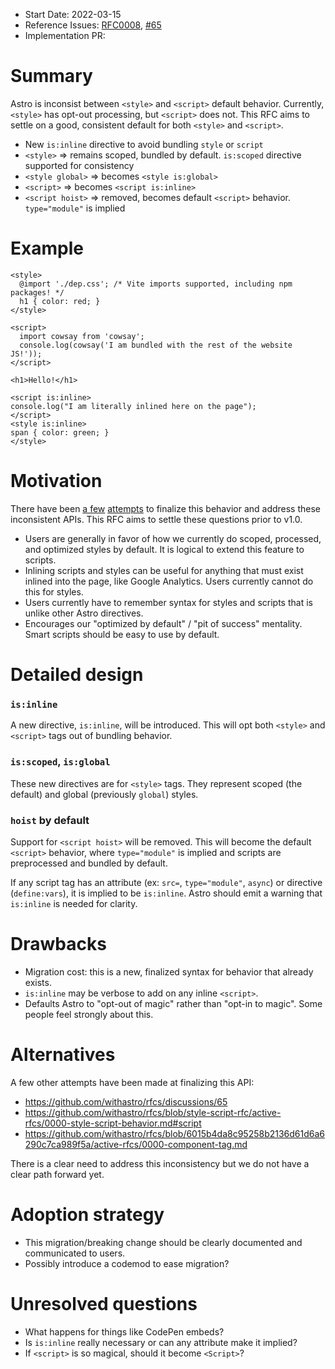 - Start Date: 2022-03-15
- Reference Issues: [RFC0008](https://github.com/withastro/rfcs/tree/main/proposals/0008-style-script-behavior.md), [#65](https://github.com/withastro/rfcs/discussions/65)
- Implementation PR: <!-- leave empty -->

# Summary

Astro is inconsist between `<style>` and `<script>` default behavior. Currently, `<style>` has opt-out processing, but `<script>` does not. This RFC aims to settle on a good, consistent default for both `<style>` and `<script>`.

- New `is:inline` directive to avoid bundling `style` or `script`
- `<style>` => remains scoped, bundled by default. `is:scoped` directive supported for consistency
- `<style global>` => becomes `<style is:global>`
- `<script>` => becomes `<script is:inline>`
- `<script hoist>` => removed, becomes default `<script>` behavior. `type="module"` is implied

# Example

```astro
<style>
  @import './dep.css'; /* Vite imports supported, including npm packages! */
  h1 { color: red; }
</style>

<script>
  import cowsay from 'cowsay';
  console.log(cowsay('I am bundled with the rest of the website JS!'));
</script>

<h1>Hello!</h1>

<script is:inline>
console.log("I am literally inlined here on the page");
</script>
<style is:inline>
span { color: green; }
</style>
```

# Motivation

There have been [a few](https://github.com/withastro/rfcs/pull/12) [attempts](https://github.com/withastro/rfcs/discussions/65) to finalize this behavior and address these inconsistent APIs. This RFC aims to settle these questions prior to v1.0.

- Users are generally in favor of how we currently do scoped, processed, and optimized styles by default. It is logical to extend this feature to scripts.
- Inlining scripts and styles can be useful for anything that must exist inlined into the page, like Google Analytics. Users currently cannot do this for styles.
- Users currently have to remember syntax for styles and scripts that is unlike other Astro directives.
- Encourages our "optimized by default" / "pit of success" mentality. Smart scripts should be easy to use by default.

# Detailed design

### `is:inline`

A new directive, `is:inline`, will be introduced. This will opt both `<style>` and `<script>` tags out of bundling behavior.

### `is:scoped`, `is:global`

These new directives are for `<style>` tags. They represent scoped (the default) and global (previously `global`) styles.

### `hoist` by default

Support for `<script hoist>` will be removed. This will become the default `<script>` behavior, where `type="module"` is implied and scripts are preprocessed and bundled by default.

If any script tag has an attribute (ex: `src=`, `type="module"`, `async`) or directive (`define:vars`), it is implied to be `is:inline`. Astro should emit a warning that `is:inline` is needed for clarity.

# Drawbacks

- Migration cost: this is a new, finalized syntax for behavior that already exists.
- `is:inline` may be verbose to add on any inline `<script>`.
- Defaults Astro to "opt-out of magic" rather than "opt-in to magic". Some people feel strongly about this.

# Alternatives

A few other attempts have been made at finalizing this API:

- https://github.com/withastro/rfcs/discussions/65
- https://github.com/withastro/rfcs/blob/style-script-rfc/active-rfcs/0000-style-script-behavior.md#script
- https://github.com/withastro/rfcs/blob/6015b4da8c95258b2136d61d6a6290c7ca989f5a/active-rfcs/0000-component-tag.md

There is a clear need to address this inconsistency but we do not have a clear path forward yet.

# Adoption strategy

- This migration/breaking change should be clearly documented and communicated to users.
- Possibly introduce a codemod to ease migration?

# Unresolved questions

- What happens for things like CodePen embeds?
- Is `is:inline` really necessary or can any attribute make it implied?
- If `<script>` is so magical, should it become `<Script>`?
